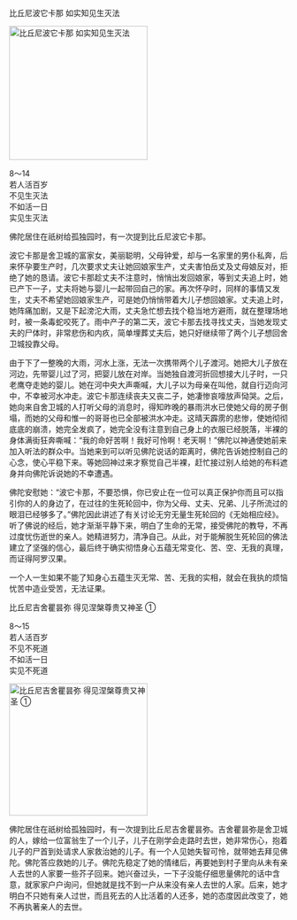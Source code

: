 比丘尼波它卡那 如实知见生灭法


<div class="e2">
<img src="images/fjj-39-1.jpg" width="250" height="242" alt="比丘尼波它卡那 如实知见生灭法"/>
<div>
 <p class="p13-5">8～14<br>
 若人活百岁<br>
 不见生灭法<br>
 不如活一日<br>
 实见生灭法</p> 
</div>
</div>



佛陀居住在祇树给孤独园时，有一次提到比丘尼波它卡那。

波它卡那是舍卫城的富家女，美丽聪明，父母钟爱，却与一名家里的男仆私奔，后来怀孕要生产时，几次要求丈夫让她回娘家生产，丈夫害怕岳丈及丈母娘反对，拒绝了她的恳请。波它卡那趁丈夫不注意时，悄悄出发回娘家，等到丈夫追上时，她已产下一子，丈夫将她与婴儿一起带回自己的家。再次怀孕时，同样的事情又发生，丈夫不希望她回娘家生产，可是她仍悄悄带着大儿子想回娘家。丈夫追上时，她阵痛加剧，又是下起滂沱大雨，丈夫急忙想去找个稳当地方避雨，就在整理场地时，被一条毒蛇咬死了。雨中产子的第二天，波它卡那去找寻找丈夫，当她发现丈夫的尸体时，非常悲伤和内疚，简单埋葬丈夫后，她只好继续带了两个儿子想回舍卫城投靠父母。

由于下了一整晚的大雨，河水上涨，无法一次携带两个儿子渡河。她把大儿子放在河边，先带婴儿过了河，把婴儿放在对岸。当她独自渡河折回想接大儿子时，一只老鹰夺走她的婴儿。她在河中央大声嘶喊，大儿子以为母亲在叫他，就自行迈向河中，不幸被河水冲走。波它卡那连续丧夫又丧二子，她凄惨哀嚎放声恸哭。之后，她向来自舍卫城的人打听父母的消息时，得知昨晚的暴雨洪水已使她父母的房子倒塌，而她的父母和惟一的哥哥也已全部被洪水冲走。这晴天霹雳的悲惨，使她彻彻底底的崩溃，她完全发疯了，她完全没有注意到自己身上的衣服已经脱落，半裸的身体满街狂奔嘶喊：“我的命好苦啊！我好可怜啊！老天啊！”佛陀以神通使她前来加入听法的群众中。当她来到可以听见佛陀说话的距离时，佛陀告诉她控制自己的心念，使心平稳下来。等她回神过来才察觉自己半裸，赶忙接过别人给她的布料遮身并向佛陀诉说她的不幸遭遇。

佛陀安慰她：“波它卡那，不要恐惧，你已安止在一位可以真正保护你而且可以指引你的人的身边了，在过往的生死轮回中，你为父母、丈夫、兄弟、儿子所流过的眼泪已经够多了。”佛陀因此讲述了有关讨论无穷无量生死轮回的《无始相应经》。听了佛说的经后，她才渐渐平静下来，明白了生命的无常，接受佛陀的教导，不再过度忧伤逝世的亲人。她精进努力，清净自己。从此，对于能解脱生死轮回的佛法建立了坚强的信心，最后终于确实彻悟身心五蕴无常变化、苦、空、无我的真理，而证得阿罗汉果。

一个人一生如果不能了知身心五蕴生灭无常、苦、无我的实相，就会在我执的烦恼忧苦中造业受苦，无法证果。

比丘尼吉舍瞿昙弥 得见涅槃尊贵又神圣 ①


<div class="e2">
<div>
 <p class="p13-5">8～15<br>
 若人活百岁<br>
 不见不死道<br>
 不如活一日<br>
 实见不死道</p> 
</div>
<img src="images/fjj-39-2.jpg" width="250" height="239" alt="比丘尼吉舍瞿昙弥 得见涅槃尊贵又神圣 ①"/>
</div>

佛陀居住在祇树给孤独园时，有一次提到比丘尼吉舍瞿昙弥。吉舍瞿昙弥是舍卫城的人，嫁给一位富翁生了一个儿子，儿子在刚学会走路时去世，她非常伤心，抱着儿子的尸首到处请求人家救治她的儿子。有一个人见她失智可怜，就带她去拜见佛陀。佛陀答应救她的儿子。佛陀先稳定了她的情绪后，再要她到村子里向从未有亲人去世的人家要一些芥子回来。她兴奋过头，一下子没能仔细思量佛陀的话中含意，就家家户户询问，但她就是找不到一户从来没有亲人去世的人家。后来，她才明白不只她有亲人过世，而且死去的人比活着的人还多，她的态度因此改变了，她不再执著亲人的去世。
